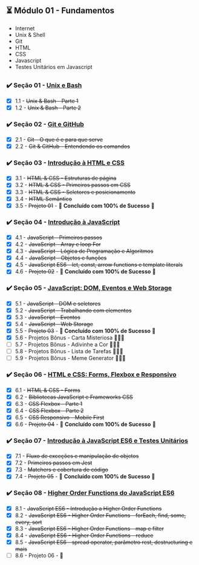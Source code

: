 
## :hourglass_flowing_sand: Módulo 01 - Fundamentos

- Internet
- Unix & Shell
- Git
- HTML
- CSS
- Javascript
- Testes Unitários em Javascript
##
### :heavy_check_mark: Seção 01 - [Unix e Bash](https://github.com/PFonsecaFV/trybe-exercicios/tree/main/m1-fundamentos/secao-01-unix-e-bash)
- [x] 1.1 - ~~Unix & Bash - Parte 1~~
- [x] 1.2 - ~~Unix & Bash - Parte 2~~
 
### :heavy_check_mark: Seção 02 - [Git e GitHub](https://github.com/PFonsecaFV/trybe-exercicios/tree/main/m1-fundamentos/secao-02-git-e-github-e-internet)
- [x] 2.1 - ~~Git - O que é e para que serve~~
- [x] 2.2 - ~~Git & GitHub - Entendendo os comandos~~

### :heavy_check_mark: Seção 03 - [Introdução à HTML e CSS](https://github.com/PFonsecaFV/trybe-exercicios/tree/main/m1-fundamentos/secao-03-introducao-a-html-e-css)
- [x] 3.1 - ~~HTML & CSS - Estruturas de página~~
- [x] 3.2 - ~~HTML & CSS - Primeiros passos em CSS~~
- [x] 3.3 - ~~HTML & CSS - Seletores e posicionamento~~
- [x] 3.4 - ~~HTML Semântico~~
- [x] 3.5 - ~~Projeto 01~~ - :rocket: **Concluído com 100% de Sucesso** :rocket:

### :heavy_check_mark: Seção 04 - [Introdução à JavaScript](https://github.com/PFonsecaFV/trybe-exercicios/tree/main/m1-fundamentos/secao-04-introducao-a-javascript)
- [x] 4.1 - ~~JavaScript - Primeiros passos~~
- [x] 4.2 - ~~JavaScript - Array e loop For~~
- [x] 4.3 - ~~JavaScript - Lógica de Programação e Algoritmos~~
- [x] 4.4 - ~~JavaScript - Objetos e funções~~
- [x] 4.5 - ~~JavaScript ES6 - let, const, arrow functions e template literals~~
- [x] 4.6 - ~~Projeto 02~~ - :rocket: **Concluído com 100% de Sucesso** :rocket:

### :heavy_check_mark: Seção 05 - [JavaScript: DOM, Eventos e Web Storage](https://github.com/PFonsecaFV/trybe-exercicios/tree/main/m1-fundamentos/secao-05-javascript-dom-eventos-e-web-storage)
- [x] 5.1 - ~~JavaScript - DOM e seletores~~
- [x] 5.2 - ~~JavaScript - Trabalhando com elementos~~
- [x] 5.3 - ~~JavaScript - Eventos~~
- [x] 5.4 - ~~JavaScript - Web Storage~~
- [x] 5.5 - ~~Projeto 03~~ - :rocket: **Concluído com 100% de Sucesso** :rocket:
- [x] 5.6 - Projetos Bônus - Carta Misteriosa :rocket::rocket::rocket:
- [ ] 5.7 - Projetos Bônus - Adivinhe a Cor :rocket::rocket::rocket:
- [ ] 5.8 - Projetos Bônus - Lista de Tarefas :rocket::rocket::rocket:
- [ ] 5.9 - Projetos Bônus - Meme Generator :rocket::rocket::rocket:

### :heavy_check_mark: Seção 06 - [HTML e CSS: Forms, Flexbox e Responsivo](https://github.com/PFonsecaFV/trybe-exercicios/tree/main/m1-fundamentos/secao-06-html-e-css-forms-flexbox-e-responsivo)
- [x] 6.1 - ~~HTML & CSS - Forms~~
- [x] 6.2 - ~~Bibliotecas JavaScript e Frameworks CSS~~
- [x] 6.3 - ~~CSS Flexbox - Parte 1~~
- [x] 6.4 - ~~CSS Flexbox - Parte 2~~
- [x] 6.5 - ~~CSS Responsivo - Mobile First~~
- [x] 6.6 - ~~Projeto 04~~ - :rocket: **Concluído com 100% de Sucesso** :rocket:

### :heavy_check_mark: Seção 07 - [Introdução à JavaScript ES6 e Testes Unitários](https://github.com/PFonsecaFV/trybe-exercicios/tree/main/m1-fundamentos/secao-07-introducao-a-javascript-es6-e-testes-unitarios)
- [x] 7.1 - ~~Fluxo de exceções e manipulação de objetos~~
- [x] 7.2 - ~~Primeiros passos em Jest~~
- [x] 7.3 - ~~Matchers e cobertura de código~~
- [x] 7.4 - ~~Projeto 05~~ - :rocket: **Concluído com 100% de Sucesso** :rocket:

### :heavy_check_mark: Seção 08 - [Higher Order Functions do JavaScript ES6](https://github.com/PFonsecaFV/trybe-exercicios/tree/main/m1-fundamentos/secao-08-higher-order-functions-do-javascript-es6)
- [x] 8.1 - ~~JavaScript ES6 - Introdução a Higher Order Functions~~
- [x] 8.2 - ~~JavaScript ES6 - Higher Order Functions - forEach, find, some, every, sort~~
- [x] 8.3 - ~~JavaScript ES6 - Higher Order Functions - map e filter~~
- [x] 8.4 - ~~JavaScript ES6 - Higher Order Functions - reduce~~
- [x] 8.5 - ~~JavaScript ES6 - spread operator, parâmetro rest, destructuring e mais~~
- [ ] 8.6 - Projeto 06 - :rocket:
